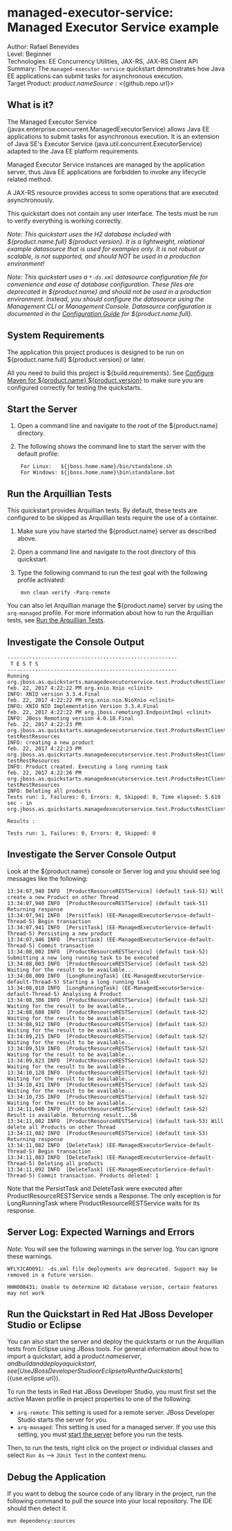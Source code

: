 # managed-executor-service: Managed Executor Service example

Author: Rafael Benevides  
Level: Beginner  
Technologies: EE Concurrency Utilities, JAX-RS, JAX-RS Client API  
Summary: The `managed-executor-service` quickstart demonstrates how Java EE applications can submit tasks for asynchronous execution.  
Target Product: ${product.name}  
Source: <${github.repo.url}>  


## What is it?

The Managed Executor Service (javax.enterprise.concurrent.ManagedExecutorService) allows Java EE applications to submit tasks for asynchronous execution. It is an extension of Java SE's Executor Service (java.util.concurrent.ExecutorService) adapted to the Java EE platform requirements.

Managed Executor Service instances are managed by the application server, thus Java EE applications are forbidden to invoke any lifecycle related method.

A JAX-RS resource provides access to some operations that are executed asynchronously.

This quickstart does not contain any user interface. The tests must be run to verify everything is working correctly.

_Note: This quickstart uses the H2 database included with ${product.name.full} ${product.version}. It is a lightweight, relational example datasource that is used for examples only. It is not robust or scalable, is not supported, and should NOT be used in a production environment!_

_Note: This quickstart uses a `*-ds.xml` datasource configuration file for convenience and ease of database configuration. These files are deprecated in ${product.name} and should not be used in a production environment. Instead, you should configure the datasource using the Management CLI or Management Console. Datasource configuration is documented in the [Configuration Guide](https://access.redhat.com/documentation/en/red-hat-jboss-enterprise-application-platform/) for ${product.name.full}._

## System Requirements

The application this project produces is designed to be run on ${product.name.full} ${product.version} or later.

All you need to build this project is ${build.requirements}. See [Configure Maven for ${product.name} ${product.version}](https://github.com/jboss-developer/jboss-developer-shared-resources/blob/master/guides/CONFIGURE_MAVEN_JBOSS_EAP7.md#configure-maven-to-build-and-deploy-the-quickstarts) to make sure you are configured correctly for testing the quickstarts.


## Start the Server

1. Open a command line and navigate to the root of the  ${product.name} directory.
2. The following shows the command line to start the server with the default profile:

        For Linux:   ${jboss.home.name}/bin/standalone.sh
        For Windows: ${jboss.home.name}\bin\standalone.bat


## Run the Arquillian Tests

This quickstart provides Arquillian tests. By default, these tests are configured to be skipped as Arquillian tests require the use of a container.

1. Make sure you have started the ${product.name} server as described above.
2. Open a command line and navigate to the root directory of this quickstart.
3. Type the following command to run the test goal with the following profile activated:

        mvn clean verify -Parq-remote

You can also let Arquillian manage the ${product.name} server by using the `arq-managed` profile. For more information about how to run the Arquillian tests, see [Run the Arquillian Tests](https://github.com/jboss-developer/jboss-developer-shared-resources/blob/master/guides/RUN_ARQUILLIAN_TESTS.md#run-the-arquillian-tests).


## Investigate the Console Output

    -------------------------------------------------------
     T E S T S
    -------------------------------------------------------
    Running org.jboss.as.quickstarts.managedexecutorservice.test.ProductsRestClientIT
    feb. 22, 2017 4:22:22 PM org.xnio.Xnio <clinit>
    INFO: XNIO version 3.3.4.Final
    feb. 22, 2017 4:22:22 PM org.xnio.nio.NioXnio <clinit>
    INFO: XNIO NIO Implementation Version 3.3.4.Final
    feb. 22, 2017 4:22:22 PM org.jboss.remoting3.EndpointImpl <clinit>
    INFO: JBoss Remoting version 4.0.18.Final
    feb. 22, 2017 4:22:23 PM org.jboss.as.quickstarts.managedexecutorservice.test.ProductsRestClientIT testRestResources
    INFO: creating a new product
    feb. 22, 2017 4:22:23 PM org.jboss.as.quickstarts.managedexecutorservice.test.ProductsRestClientIT testRestResources
    INFO: Product created. Executing a long running task
    feb. 22, 2017 4:22:26 PM org.jboss.as.quickstarts.managedexecutorservice.test.ProductsRestClientIT testRestResources
    INFO: Deleting all products
    Tests run: 1, Failures: 0, Errors: 0, Skipped: 0, Time elapsed: 5.619 sec - in org.jboss.as.quickstarts.managedexecutorservice.test.ProductsRestClientIT

    Results :

    Tests run: 1, Failures: 0, Errors: 0, Skipped: 0

## Investigate the Server Console Output

Look at the ${product.name} console or Server log and you should see log messages like the following:

    13:34:07,940 INFO  [ProductResourceRESTService] (default task-51) Will create a new Product on other Thread
    13:34:07,940 INFO  [ProductResourceRESTService] (default task-51) Returning response
    13:34:07,941 INFO  [PersitTask] (EE-ManagedExecutorService-default-Thread-5) Begin transaction
    13:34:07,941 INFO  [PersitTask] (EE-ManagedExecutorService-default-Thread-5) Persisting a new product
    13:34:07,946 INFO  [PersitTask] (EE-ManagedExecutorService-default-Thread-5) Commit transaction
    13:34:08,002 INFO  [ProductResourceRESTService] (default task-52) Submitting a new long running task to be executed
    13:34:08,003 INFO  [ProductResourceRESTService] (default task-52) Waiting for the result to be available...
    13:34:08,009 INFO  [LongRunningTask] (EE-ManagedExecutorService-default-Thread-5) Starting a long running task
    13:34:08,010 INFO  [LongRunningTask] (EE-ManagedExecutorService-default-Thread-5) Analysing A Product
    13:34:08,306 INFO  [ProductResourceRESTService] (default task-52) Waiting for the result to be available...
    13:34:08,608 INFO  [ProductResourceRESTService] (default task-52) Waiting for the result to be available...
    13:34:08,912 INFO  [ProductResourceRESTService] (default task-52) Waiting for the result to be available...
    13:34:09,215 INFO  [ProductResourceRESTService] (default task-52) Waiting for the result to be available...
    13:34:09,519 INFO  [ProductResourceRESTService] (default task-52) Waiting for the result to be available...
    13:34:09,823 INFO  [ProductResourceRESTService] (default task-52) Waiting for the result to be available...
    13:34:10,128 INFO  [ProductResourceRESTService] (default task-52) Waiting for the result to be available...
    13:34:10,431 INFO  [ProductResourceRESTService] (default task-52) Waiting for the result to be available...
    13:34:10,735 INFO  [ProductResourceRESTService] (default task-52) Waiting for the result to be available...
    13:34:11,040 INFO  [ProductResourceRESTService] (default task-52) Result is available. Returning result...56
    13:34:11,082 INFO  [ProductResourceRESTService] (default task-53) Will delete all Products on other Thread
    13:34:11,082 INFO  [ProductResourceRESTService] (default task-53) Returning response
    13:34:11,082 INFO  [DeleteTask] (EE-ManagedExecutorService-default-Thread-5) Begin transaction
    13:34:11,083 INFO  [DeleteTask] (EE-ManagedExecutorService-default-Thread-5) Deleting all products
    13:34:11,092 INFO  [DeleteTask] (EE-ManagedExecutorService-default-Thread-5) Commit transaction. Products deleted: 1

Note that the PersistTask and DeleteTask were executed after ProductResourceRESTService sends a Response. The only exception is for LongRunningTask where ProductResourceRESTService waits for its response.


## Server Log: Expected Warnings and Errors

_Note:_ You will see the following warnings in the server log. You can ignore these warnings.

    WFLYJCA0091: -ds.xml file deployments are deprecated. Support may be removed in a future version.

    HHH000431: Unable to determine H2 database version, certain features may not work


## Run the Quickstart in Red Hat JBoss Developer Studio or Eclipse

You can also start the server and deploy the quickstarts or run the Arquillian tests from Eclipse using JBoss tools. For general information about how to import a quickstart, add a ${product.name} server, and build and deploy a quickstart, see [Use JBoss Developer Studio or Eclipse to Run the Quickstarts](${use.eclipse.url}).

To run the tests in Red Hat JBoss Developer Studio, you must first set the active Maven profile in project properties to one of the following:

* `arq-remote`: This setting is used for a remote server. JBoss Developer Studio starts the server for you.
* `arq-managed`:  This setting is used for a managed server. If you use this setting, you must [start the server](#start-the-server) before you run the tests.

Then, to run the tests, right click on the project or individual classes and select `Run As` --> `JUnit Test` in the context menu.

## Debug the Application

If you want to debug the source code of any library in the project, run the following command to pull the source into your local repository. The IDE should then detect it.

    mvn dependency:sources
